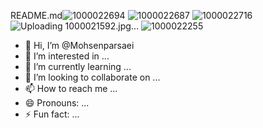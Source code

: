 README.md![1000022694](https://github.com/user-attachments/assets/cbc589c2-75f7-46ce-a623-2848be915c28)
![1000022687](https://github.com/user-attachments/assets/a0a025bd-c08f-4830-9ecd-26349dcd668b)
![1000022716](https://github.com/user-attachments/assets/5817bac7-c5a7-4653-8acb-75986779db1e)
![Uploading 1000021592.jpg…]()
![1000022255](https://github.com/user-attachments/assets/a613601c-abd7-40b0-9098-dad4098800bd)
- 👋 Hi, I’m @Mohsenparsaei
- 👀 I’m interested in ...
- 🌱 I’m currently learning ...
- 💞️ I’m looking to collaborate on ...
- 📫 How to reach me ...
- 😄 Pronouns: ...
- ⚡ Fun fact: ...

<!---
Mohsenparsaei/Mohsenparsaei is a ✨ special ✨ repository because its `README.md` (this file) appears on your GitHub profile.
You can click the Preview link to take a look at your changes.
--->
